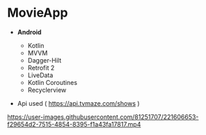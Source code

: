 # MovieApp

- **Android** 
   - Kotlin
   - MVVM
   - Dagger-Hilt
   - Retrofit 2
   - LiveData
   - Kotlin Coroutines
   - Recyclerview

- Api used ( https://api.tvmaze.com/shows )



https://user-images.githubusercontent.com/81251707/221606653-f29654d2-7515-4854-8395-f1a43fa17817.mp4


